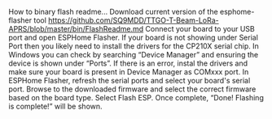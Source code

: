 How to binary flash readme...
Download current version of the esphome-flasher tool
https://github.com/SQ9MDD/TTGO-T-Beam-LoRa-APRS/blob/master/bin/FlashReadme.md
Connect your board to your USB port and open ESPHome Flasher.
If your board is not showing under Serial Port then you likely need to install the drivers for the CP210X serial chip. In Windows you can check by searching “Device Manager” and ensuring the device is shown under “Ports”.
If there is an error, instal the drivers and make sure your board is present in Device Manager as COMxxx port.
In ESPHome Flasher, refresh the serial ports and select your board's serial port.
Browse to the downloaded firmware and select the correct firmware based on the board type.
Select Flash ESP.
Once complete, “Done! Flashing is complete!” will be shown.
